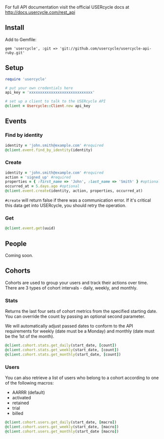 For full API documentation visit the official USERcycle docs at http://docs.usercycle.com/rest_api

## Install

Add to Gemfile:

```
gem 'usercycle', :git => 'git://github.com/usercycle/usercycle-api-ruby.git'
```

## Setup

``` ruby
require 'usercycle'

# put your own credentials here
api_key = 'xxxxxxxxxxxxxxxxxxxxxxxxxxxxx'

# set up a client to talk to the USERcycle API
@client = Usercycle::Client.new api_key
```

## Events

### Find by identity

```ruby
identity = 'john.smith@example.com' #required
@client.event.find_by_identity(identity)
```

### Create

```ruby
identity = 'john.smith@example.com' #required
action = 'signed_up' #required
properties = { :first_name => 'John', :last_name => 'Smith' } #optional
occurred_at = 5.days.ago #optional
@client.event.create(identity, action, properties, occurred_at)
```
`#create` will return false if there was a communication error. If it's
critical this data get into USERcycle, you should retry the operation.

### Get

```ruby
@client.event.get(uuid)
```

## People

Coming soon.

## Cohorts

Cohorts are used to group your users and track their actions over time.
There are 3 types of cohort intervals - daily, weekly, and monthly.

### Stats

Returns the last four sets of cohort metrics from the specified
starting date. You can override the count by passing an optional second
parameter.

We will automatically adjust passed dates to conform to the API
requirements for weekly (date must be a Monday) and monthly (date must
be the 1st of the month).

```ruby
@client.cohort.stats.get_daily(start_date, [count])
@client.cohort.stats.get_weekly(start_date, [count])
@client.cohort.stats.get_monthly(start_date, [count])
```

### Users

You can also retrieve a list of users who belong to a cohort according
to one of the following macros:

* AARRR (default)
* activated
* retained
* trial
* billed

```ruby
@client.cohort.users.get_daily(start_date, [macro])
@client.cohort.users.get_weekly(start_date, [macro])
@client.cohort.users.get_monthly(start_date [macro])
```

